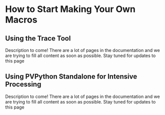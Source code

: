 # How to Start Making Your Own Macros

<!--- TODO --->

## Using the Trace Tool
Description to come! There are a lot of pages in the documentation and we are trying to fill all content as soon as possible. Stay tuned for updates to this page

## Using PVPython Standalone for Intensive Processing
Description to come! There are a lot of pages in the documentation and we are trying to fill all content as soon as possible. Stay tuned for updates to this page
